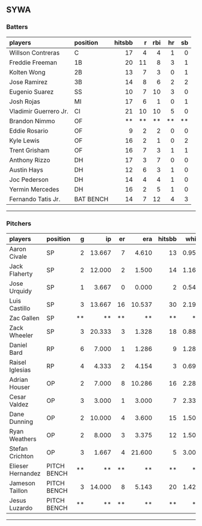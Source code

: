 ## SYWA

### Batters

 
|players               |position  | hitsbb|  r| rbi| hr| sb| 
|:---------------------|:---------|------:|--:|---:|--:|--:| 
|Willson Contreras     |C         |     17|  4|   4|  1|  0| 
|Freddie Freeman       |1B        |     20| 11|   8|  3|  1| 
|Kolten Wong           |2B        |     13|  7|   3|  0|  1| 
|Jose Ramirez          |3B        |     14|  8|   6|  2|  2| 
|Eugenio Suarez        |SS        |     10|  7|  10|  3|  0| 
|Josh Rojas            |MI        |     17|  6|   1|  0|  1| 
|Vladimir Guerrero Jr. |CI        |     21| 10|  10|  5|  0| 
|Brandon Nimmo         |OF        |     **| **|  **| **| **| 
|Eddie Rosario         |OF        |      9|  2|   2|  0|  0| 
|Kyle Lewis            |OF        |     16|  2|   1|  0|  2| 
|Trent Grisham         |OF        |     16|  7|   3|  1|  1| 
|Anthony Rizzo         |DH        |     17|  3|   7|  0|  0| 
|Austin Hays           |DH        |     12|  6|   3|  1|  0| 
|Joc Pederson          |DH        |     14|  4|   4|  1|  0| 
|Yermin Mercedes       |DH        |     16|  2|   5|  1|  0| 
|Fernando Tatis Jr.    |BAT BENCH |     14|  7|  12|  4|  3| 


* * *

### Pitchers

 
|players           |position    |  g|     ip| er|    era| hitsbb|  whip| so|  w| sv| 
|:-----------------|:-----------|--:|------:|--:|------:|------:|-----:|--:|--:|--:| 
|Aaron Civale      |SP          |  2| 13.667|  7|  4.610|     13| 0.951| 14|  1|  0| 
|Jack Flaherty     |SP          |  2| 12.000|  2|  1.500|     14| 1.167| 13|  2|  0| 
|Jose Urquidy      |SP          |  1|  3.667|  0|  0.000|      2| 0.545|  4|  0|  0| 
|Luis Castillo     |SP          |  3| 13.667| 16| 10.537|     30| 2.195| 19|  0|  0| 
|Zac Gallen        |SP          | **|     **| **|     **|     **|    **| **| **| **| 
|Zack Wheeler      |SP          |  3| 20.333|  3|  1.328|     18| 0.885| 29|  1|  0| 
|Daniel Bard       |RP          |  6|  7.000|  1|  1.286|      9| 1.286| 10|  1|  2| 
|Raisel Iglesias   |RP          |  4|  4.333|  2|  4.154|      3| 0.692|  7|  2|  1| 
|Adrian Houser     |OP          |  2|  7.000|  8| 10.286|     16| 2.286|  7|  0|  0| 
|Cesar Valdez      |OP          |  3|  3.000|  1|  3.000|      7| 2.333|  3|  0|  0| 
|Dane Dunning      |OP          |  2| 10.000|  4|  3.600|     15| 1.500|  9|  0|  0| 
|Ryan Weathers     |OP          |  2|  8.000|  3|  3.375|     12| 1.500|  2|  0|  0| 
|Stefan Crichton   |OP          |  3|  1.667|  4| 21.600|      5| 3.000|  0|  0|  0| 
|Elieser Hernandez |PITCH BENCH | **|     **| **|     **|     **|    **| **| **| **| 
|Jameson Taillon   |PITCH BENCH |  3| 14.000|  8|  5.143|     20| 1.429| 16|  0|  0| 
|Jesus Luzardo     |PITCH BENCH | **|     **| **|     **|     **|    **| **| **| **| 


* * *



